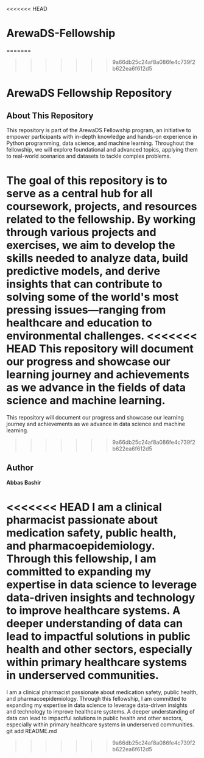 <<<<<<< HEAD
# ArewaDS-Fellowship
=======
>>>>>>> 9a66db25c24af8a086fe4c739f2b622ea6f612d5
# ArewaDS Fellowship Repository

## About This Repository
This repository is part of the ArewaDS Fellowship program, an initiative to empower participants with in-depth knowledge and hands-on experience in Python programming, data science, and machine learning. Throughout the fellowship, we will explore foundational and advanced topics, applying them to real-world scenarios and datasets to tackle complex problems.

The goal of this repository is to serve as a central hub for all coursework, projects, and resources related to the fellowship. By working through various projects and exercises, we aim to develop the skills needed to analyze data, build predictive models, and derive insights that can contribute to solving some of the world's most pressing issues—ranging from healthcare and education to environmental challenges.
<<<<<<< HEAD
This repository will document our progress and showcase our learning journey and achievements as we advance in the fields of data science and machine learning.
=======

This repository will document our progress and showcase our learning journey and achievements as we advance in data science and machine learning.
>>>>>>> 9a66db25c24af8a086fe4c739f2b622ea6f612d5

## Author
**Abbas Bashir**

<<<<<<< HEAD
I am a clinical pharmacist passionate about medication safety, public health, and pharmacoepidemiology. Through this fellowship, I am committed to expanding my expertise in data science to leverage data-driven insights and technology to improve healthcare systems. A deeper understanding of data can lead to impactful solutions in public health and other sectors, especially within primary healthcare systems in underserved communities.
=======
I am a clinical pharmacist passionate about medication safety, public health, and pharmacoepidemiology. Through this fellowship, I am committed to expanding my expertise in data science to leverage data-driven insights and technology to improve healthcare systems. A deeper understanding of data can lead to impactful solutions in public health and other sectors, especially within primary healthcare systems in underserved communities.
git add README.md

>>>>>>> 9a66db25c24af8a086fe4c739f2b622ea6f612d5
